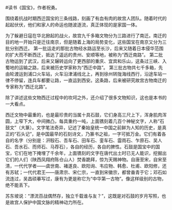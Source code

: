 #读书《国宝》，作者祝勇。

围绕着抗战时期西迁国宝的三条线路，刻画了有血有肉的故宫人团队。随着时代的起起伏伏，他们和家人的命运也随波逐流，真正体现的是家国一体。

为了躲避日寇在华北掀起的战火，故宫九千多箱文物分为三路进行了南迁。南迁的目的地一开始只是迁往南京，但是随着上海的局势变化，这些国宝在南京又分为三批分别西迁。
第一批运走的那批古物经水路运至长沙，后来又随着日本侵华范围的扩大而不断西迁，抵达了遥远的贵州、安顺等地，被称为“西迁南路”。
第二批古物运到了武汉，后来又辗转运向了更西部的重庆、宜宾和乐山，这条过三峡、入蜀地的运输之路，后来被历史学家称为“西迁中路”。
第三批古物共七千多箱，先由轮渡运到浦口火车站，火车沿津浦线北上，再到徐州转陇海线西行，沿途车站一律不停留，连兵车都要让路，一直运到西安。这条路，后来被研究故宫古物南迁的专家称为“西迁北路”。

除了讲述这些文物西迁过程中的坎坷之外，还介绍了很多文物知识，这也是本书的一大看点。

西迁文物中最重的，也是最珍贵的当属十具石鼓，它们身高三尺上下，浑身肌肉浑圆，上窄下大，中间微凸，每具重约一吨，上面镌刻着几百个神秘文字，人称“石鼓文”（大篆）。文字笔法奇异，记述了秦始皇统一中国之前鲜为人知的历史，是真正的“石头记”，是中国最早的石刻诗文，乃篆书之祖，一字可抵万金。它们有着各自的名字（分别是：汧殹石、吾车石、田车石、銮车石、霝雨石、乍原石、吴人石、吾水石、而师石、马荐石），各自的经历，各自的脾性。石鼓是国宝中的国宝，它们在地下掩埋了千余年，上面镌刻的文字在唐代出土时已无人能识，挖掘出它们的人们（陕西凤翔府陈仓山人）焚香跪拜，惊为天赐神物。自唐至宋，自宋至清，一代代学者——虞世南、褚遂良、欧阳询、韦应物、韩愈、杜甫、欧阳修，还有苏轼；一代代君王——唐肃宗、宋仁宗，一直到宋徽宗，都曾垂青于它；邓石如流连过，吴昌硕摹写过，康有为更是称它为“中华第一古物”。像这样级别的古物，绝不能丢下。

苏东坡说：“漂流百战偶然存，独立千载谁与友？”，这既是对石鼓的岁月写照，也是故宫人保护中国文脉的精神动力所在。